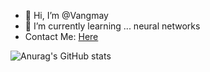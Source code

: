 - 👋 Hi, I’m @Vangmay
- 🌱 I’m currently learning ... neural networks
-  Contact Me: [Here](mailto:vangmay.sachan16@gmail.com)

![Anurag's GitHub stats](https://github-readme-stats.vercel.app/api?username=Vangmay&show_icons=true&theme=tokyonight)
